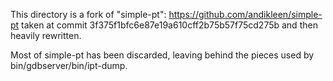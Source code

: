 This directory is a fork of "simple-pt":
https://github.com/andikleen/simple-pt
taken at commit 3f375f1bfc6e87e19a610cff2b75b57f75cd275b
and then heavily rewritten.

Most of simple-pt has been discarded, leaving behind the pieces
used by bin/gdbserver/bin/ipt-dump.
